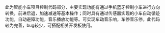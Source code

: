 此为智能小车项目控制代码部分，主要实现功能有通过手机蓝牙控制小车进行方向转换，前进后退，加速减速等基本操作；同时具有通过传感器实现的小车自动循迹功能，自动避障功能，音乐播放功能等。可实现车动音乐响，车停音乐停。此代码较为完善，bug较少，可搭配相关开发板使用。
